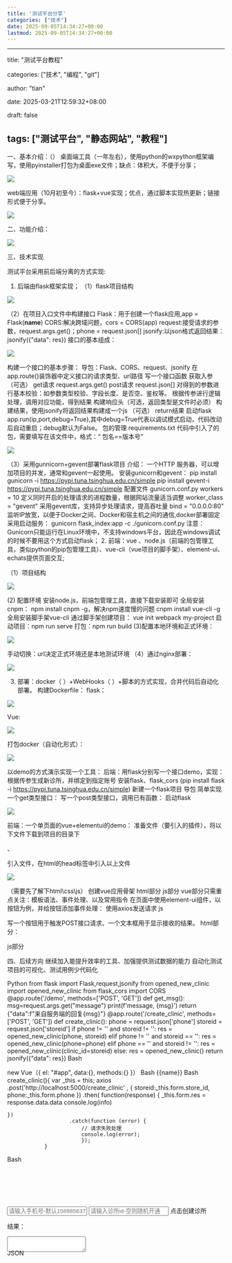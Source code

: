 ```yaml
---
title: '测试平台分享'
categories: ["技术"]
date: 2025-09-05T14:34:27+00:00
lastmod: 2025-09-05T14:34:27+00:00
---
```



---
title: "测试平台教程"

categories: ["技术", "编程", "git"]

author: "tian"

date: 2025-03-21T12:59:32+08:00

draft: false

tags: ["测试平台", "静态网站", "教程"]
---


一、基本介绍：（）
桌面端工具（一年左右），使用python的wxpython框架编写，使用pyinstaller打包为桌面exe文件；缺点：体积大，不便于分享；

![](./images/image_0fa5b6bdd33056f5c14c2ba21dca4298.png)

web端应用（10月初至今）：flask+vue实现；优点，通过脚本实现热更新；链接形式便于分享。

![](./images/image_554bf84092b63f4dfeef955bec300c72.png)

二、功能介绍：

![](./images/image_d8f9cc72d69a56ab872809e6e0c32ca7.png)

三、技术实现

测试平台采用前后端分离的方式实现:

1. 后端由flask框架实现；
   （1）flask项目结构

![](./images/image_08bf969bb5e6e6a6c2866b5ecd815b9a.png)

（2）在项目入口文件中构建接口
Flask：用于创建一个flask应用,app = Flask(__name__)
CORS:解决跨域问题，cors = CORS(app)
request:接受请求的参数，request.args.get()；phone = request.json[]
jsonify:以json格式返回结果：jsonify({"data": res})
接口的基本组成：

![](./images/image_1e0619b874f00563f4df88a914e7b216.png)

 构建一个接口的基本步骤：
导包：Flask、CORS、request、jsonify
在app.route()装饰器中定义接口的请求类型、url路径
写一个接口函数
获取入参（可选）
get请求 request.args.get()
post请求 request.json[]
对得到的参数进行基本校验：如参数类型校验、字段长度、是否空、鉴权等。
根据传参进行逻辑处理，调用对应功能，得到结果
构建响应头（可选，返回类型是文件时必须）
构建结果，使用jsonify将返回结果构建成一个js （可选）
return结果
启动flask
app.run(ip,port,debug=True),其中debug=True代表以调试模式启动，代码改动后自动重启；debug默认为False。
包的管理 requirements.txt
代码中引入了的包，需要填写在该文件中，格式：“ 包名==版本号”

![](./images/image_ddafd5dad0788c85d978475b2b619b09.png)

（3）采用gunnicorn+gevent部署flask项目
介绍：
一个HTTP 服务器，可以增加项目的并发，通常和gevent一起使用。
安装gunicorn和gevent：
pip install gunicorn  -i  https://pypi.tuna.tsinghua.edu.cn/simple
pip install gevent-i  https://pypi.tuna.tsinghua.edu.cn/simple
配置文件 gunicorn.conf.py
workers = 10   定义同时开启的处理请求的进程数量，根据网站流量适当调整
worker_class = "gevent"   采用gevent库，支持异步处理请求，提高吞吐量
bind = "0.0.0.0:80"     监听IP放宽，以便于Docker之间、Docker和宿主机之间的通信,docker部署固定
采用启动服务：
gunicorn flask_index:app -c ./gunicorn.conf.py
注意：Gunicorn只能运行在Linux环境中，不支持windows平台，因此在windows调试的时候不要用这个方式启动flask；
2. 前端：vue 、node.js（前端的包管理工具，类似python的pip包管理工具）、vue-cli（vue项目的脚手架）、element-ui、echats提供页面交互;

（1）项目结构

![](./images/image_680bf7fefd24183bf8cd552ddaf81927.png)

(2) 配置环境
安装node.js，前端包管理工具，直接下载安装即可
全局安装cnpm： npm install cnpm -g，解决npm速度慢的问题
cnpm install vue-cli -g  全局安装脚手架vue-cli
通过脚手架创建项目： vue init webpack my-project
启动项目：npm run serve
打包：npm run build
(3)配置本地环境和正式环境：

![](./images/image_5b24ce544b8a02a4bf3812ee1647b3fc.png)

手动切换：url决定正式环境还是本地测试环境
（4）通过nginx部署：

![](./images/image_2961a12f1bd2f3566b7db34205d638a5.png)

3. 部署：docker（ ）+WebHooks（ ）+脚本的方式实现，合并代码后自动化部署。
   构建Dockerfile：
   flask：

![](./images/image_1276a3b42f825574d5086837e2f3deb6.png)

Vue:

![](./images/image_c227778dd2a5fb9b9f374d1992b93e15.png)

打包docker（自动化形式）：

![](./images/image_463160a7239c2bc6910773506a635347.png)

以demo的方式演示实现一个工具：
 后端：用flask分别写一个接口demo，实现：根据传参生成新诊所，并绑定到指定账号
安装flask、flask_cors (pip install flask  -i   https://pypi.tuna.tsinghua.edu.cn/simple)
新建一个flask项目
导包
简单实现一个get类型接口：
写一个post类型接口，调用已有函数：
启动flask

![](./images/image_dc9d6b700c77538e99e3607af9f25b29.png)

 前端：一个单页面的vue+elementui的demo：
准备文件（要引入的插件），将以下文件下载到项目的目录下

 、

引入文件，在html的head标签中引入以上文件

![](./images/image_12a8821e67f8115e5f38229737eae9d9.png)

（需要先了解下html\css\js）
创建vue应用骨架
html部分
js部分
vue部分只需重点关注：模板语法、事件处理、以及常用指令
在页面中使用element-ui组件，以按钮为例，并给按钮添加事件处理：
使用axios发送请求
js

写一个按钮用于触发POST接口请求、一个文本框用于显示接收的结果。
html部分：

js部分

四、后续方向
继续加入能提升效率的工具、加强提供测试数据的能力
自动化测试项目的可视化、测试用例少代码化

Python
from flask import Flask,request,jsonify
from opened_new_clinic import opened_new_clinic
from flask_cors import CORS
@app.route('/demo', methods=['POST', 'GET'])
def get_msg():
    msg=request.args.get("message")
    print(f'message, {msg}')
    return {"data":f"来自服务端的回复{msg}"}
@app.route('/create_clinic', methods=['POST', 'GET'])
def create_clinic():
    phone = request.json['phone']
    storeid = request.json['storeid']
    if phone != '' and storeid != '':
        res = opened_new_clinic(phone, storeid)
    elif phone != '' and storeid == '':
        res = opened_new_clinic(phone=phone)
    elif phone == '' and storeid != '':
        res = opened_new_clinic(clinic_id=storeid)
    else:
        res = opened_new_clinic()
    return jsonify({"data": res})
Bash

<div id="app">
</div>
new Vue（{
el: "#app",
data:{},
methods:{}
}）
Bash
<el-row>
 <el-button type="primary" @click="send()">{{name}}</el-button>
 </el-row>
Bash
create_clinic(){
            var _this = this;
                    axios
                        .post('http://localhost:5000/create_clinic' , {
                            storeid:_this.form.store_id,
                            phone:_this.form.phone
                        })
                        .then(
                            function(response) {
                            _this.form.res = response.data.data
                            console.log(info)

    })
                        .catch(function (error) {
                            // 请求失败处理
                            console.log(error);
                            });
                }
Bash

<div style="height: 100px; margin-top: 100px;">
 <el-row>
                <input type="text" v-model="form.phone" placeholder="请输入手机号-默认15898563796">
                <input type="text" v-model="form.store_id"  placeholder="请输入诊所id-空则随机开通">
                <el-button type="primary" @click="create_clinic()">点击创建诊所</el-button>
            </el-row>
            <el-row>
                <p>结果：</p>
                <textarea v-model="form.res"></textarea>
            </el-row>
 </div>
JSON
<script>
        new Vue({
            el: "#app",
            data:{
                name:"测试平台",
                url: "http://test-platform.guangpuyun.cn/",
                info:"",
                form:{
                    phone:'',
                    store_id:'',
                    res:''
                }
            },

    methods: {
                send(){
                    var _this = this;
                    axios
                        .get('http://localhost:5000/demo?message=test')
                        .then(
                            function(response) {
                            _this.info = response.data.data
                            console.log(info)

    })
                        .catch(function (error) {
                            // 请求失败处理
                            console.log(error);
                            });
                },
                create_clinic(){
                    var _this = this;
                    axios
                        .post('http://localhost:5000/create_clinic' , {
                            storeid:_this.form.store_id,
                            phone:_this.form.phone
                        })
                        .then(
                            function(response) {
                            _this.form.res = response.data.data
                            console.log(info)

    })
                        .catch(function (error) {
                            // 请求失败处理
                            console.log(error);
                            });
                }
            },
})`</script>`
